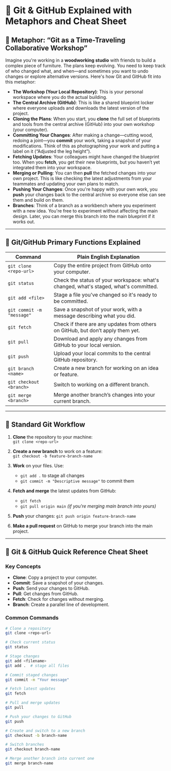
# 🧰 Git & GitHub Explained with Metaphors and Cheat Sheet

## 🔧 Metaphor: “Git as a Time-Traveling Collaborative Workshop”

Imagine you're working in a **woodworking studio** with friends to build a complex piece of furniture. The plans keep evolving. You need to keep track of who changed what, and when—and sometimes you want to undo changes or explore alternative versions. Here's how Git and GitHub fit into this metaphor:

- **The Workshop (Your Local Repository)**: This is your personal workspace where you do the actual building.
- **The Central Archive (GitHub)**: This is like a shared blueprint locker where everyone uploads and downloads the latest version of the project.
- **Cloning the Plans**: When you start, you **clone** the full set of blueprints and tools from the central archive (GitHub) into your own workshop (your computer).
- **Committing Your Changes**: After making a change—cutting wood, redoing a joint—you **commit** your work, taking a snapshot of your modifications. Think of this as photographing your work and putting a label on it (“Adjusted the leg height”).
- **Fetching Updates**: Your colleagues might have changed the blueprint too. When you **fetch**, you get their new blueprints, but you haven’t yet integrated them into your workspace.
- **Merging or Pulling**: You can then **pull** the fetched changes into your own project. This is like checking the latest adjustments from your teammates and updating your own plans to match.
- **Pushing Your Changes**: Once you're happy with your own work, you **push** your changes back to the central archive so everyone else can see them and build on them.
- **Branches**: Think of a branch as a workbench where you experiment with a new idea. You're free to experiment without affecting the main design. Later, you can merge this branch into the main blueprint if it works out.

---

## 🧰 Git/GitHub Primary Functions Explained

| **Command** | **Plain English Explanation** |
|-------------|-------------------------------|
| `git clone <repo-url>` | Copy the entire project from GitHub onto your computer. |
| `git status` | Check the status of your workspace: what's changed, what's staged, what's committed. |
| `git add <file>` | Stage a file you've changed so it's ready to be committed. |
| `git commit -m "message"` | Save a snapshot of your work, with a message describing what you did. |
| `git fetch` | Check if there are any updates from others on GitHub, but don’t apply them yet. |
| `git pull` | Download and apply any changes from GitHub to your local version. |
| `git push` | Upload your local commits to the central GitHub repository. |
| `git branch <name>` | Create a new branch for working on an idea or feature. |
| `git checkout <branch>` | Switch to working on a different branch. |
| `git merge <branch>` | Merge another branch’s changes into your current branch. |

---

## 🔄 Standard Git Workflow

1. **Clone** the repository to your machine:  
   `git clone <repo-url>`

2. **Create a new branch** to work on a feature:  
   `git checkout -b feature-branch-name`

3. **Work** on your files. Use:
   - `git add .` to stage all changes  
   - `git commit -m "Descriptive message"` to commit them

4. **Fetch and merge** the latest updates from GitHub:
   - `git fetch`
   - `git pull origin main` *(if you're merging main branch into yours)*

5. **Push** your changes:
   `git push origin feature-branch-name`

6. **Make a pull request** on GitHub to merge your branch into the main project.

---

## 📄 Git & GitHub Quick Reference Cheat Sheet

### Key Concepts

- **Clone**: Copy a project to your computer.
- **Commit**: Save a snapshot of your changes.
- **Push**: Send your changes to GitHub.
- **Pull**: Get changes from GitHub.
- **Fetch**: Check for changes without merging.
- **Branch**: Create a parallel line of development.

### Common Commands

```bash
# Clone a repository
git clone <repo-url>

# Check current status
git status

# Stage changes
git add <filename>
git add .  # stage all files

# Commit staged changes
git commit -m "Your message"

# Fetch latest updates
git fetch

# Pull and merge updates
git pull

# Push your changes to GitHub
git push

# Create and switch to a new branch
git checkout -b branch-name

# Switch branches
git checkout branch-name

# Merge another branch into current one
git merge branch-name
```
